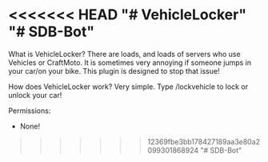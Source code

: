 <<<<<<< HEAD
"# VehicleLocker" 
"# SDB-Bot" 
=======
What is VehicleLocker?
There are loads, and loads of servers who use Vehicles or CraftMoto. It is sometimes very annoying if someone jumps in your car/on your bike. This plugin is designed to stop that issue!

How does VehicleLocker work?
Very simple. Type /lockvehicle to lock or unlock your car!

Permissions:
- None!
>>>>>>> 12369fbe3bb178427189aa3e80a2099301868924
"# SDB-Bot" 
